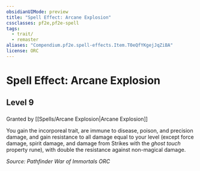 ```yaml
---
obsidianUIMode: preview
title: "Spell Effect: Arcane Explosion"
cssclasses: pf2e,pf2e-spell
tags:
  - trait/
  - remaster
aliases: "Compendium.pf2e.spell-effects.Item.T0eQfYKgejJqZiBA"
license: ORC
---
```

# Spell Effect: Arcane Explosion
## Level 9
### 






Granted by [[Spells/Arcane Explosion|Arcane Explosion]]

You gain the incorporeal trait, are immune to disease, poison, and precision damage, and gain resistance to all damage equal to your level (except force damage, spirit damage, and damage from Strikes with the _ghost touch_ property rune), with double the resistance against non-magical damage.

*Source: Pathfinder War of Immortals*
*ORC*